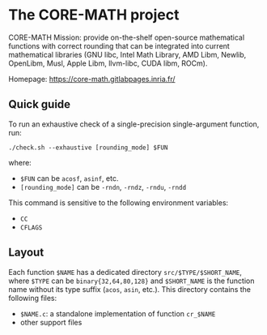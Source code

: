 # The CORE-MATH project

CORE-MATH Mission: provide on-the-shelf open-source mathematical
functions with correct rounding that can be integrated into current
mathematical libraries (GNU libc, Intel Math Library, AMD Libm,
Newlib, OpenLibm, Musl, Apple Libm, llvm-libc, CUDA libm, ROCm).

Homepage: https://core-math.gitlabpages.inria.fr/


## Quick guide

To run an exhaustive check of a single-precision single-argument
function, run:

    ./check.sh --exhaustive [rounding_mode] $FUN

where:
- `$FUN` can be `acosf`, `asinf`, etc.
- `[rounding_mode]` can be `-rndn`, `-rndz`, `-rndu`, `-rndd`

This command is sensitive to the following environment variables:
- `CC`
- `CFLAGS`


## Layout

Each function `$NAME` has a dedicated directory
`src/$TYPE/$SHORT_NAME`, where `$TYPE` can be `binary{32,64,80,128}`
and `$SHORT_NAME` is the function name without its type suffix
(`acos`, `asin`, etc.). This directory contains the following files:
- `$NAME.c`: a standalone implementation of function `cr_$NAME`
- other support files
